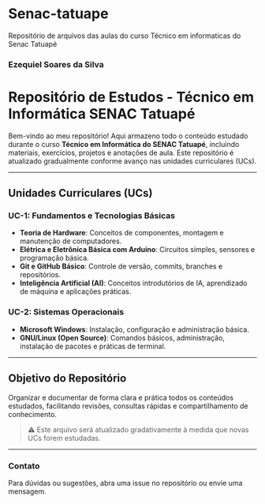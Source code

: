 # Senac-tatuape
Repositório de arquivos das aulas do curso Técnico em informaticas do Senac Tatuapé 

### Ezequiel Soares da Silva 
# Repositório de Estudos - Técnico em Informática SENAC Tatuapé

Bem-vindo ao meu repositório! Aqui armazeno todo o conteúdo estudado durante o curso **Técnico em Informática do SENAC Tatuapé**, incluindo materiais, exercícios, projetos e anotações de aula. Este repositório é atualizado gradualmente conforme avanço nas unidades curriculares (UCs).

---

## Unidades Curriculares (UCs)

### UC-1: Fundamentos e Tecnologias Básicas
- **Teoria de Hardware**: Conceitos de componentes, montagem e manutenção de computadores.
- **Elétrica e Eletrônica Básica com Arduino**: Circuitos simples, sensores e programação básica.
- **Git e GitHub Básico**: Controle de versão, commits, branches e repositórios.
- **Inteligência Artificial (AI)**: Conceitos introdutórios de IA, aprendizado de máquina e aplicações práticas.

### UC-2: Sistemas Operacionais
- **Microsoft Windows**: Instalação, configuração e administração básica.
- **GNU/Linux (Open Source)**: Comandos básicos, administração, instalação de pacotes e práticas de terminal.

---

## Objetivo do Repositório
Organizar e documentar de forma clara e prática todos os conteúdos estudados, facilitando revisões, consultas rápidas e compartilhamento de conhecimento.

> ⚠️ Este arquivo será atualizado gradativamente à medida que novas UCs forem estudadas.

---

### Contato
Para dúvidas ou sugestões, abra uma issue no repositório ou envie uma mensagem.  
